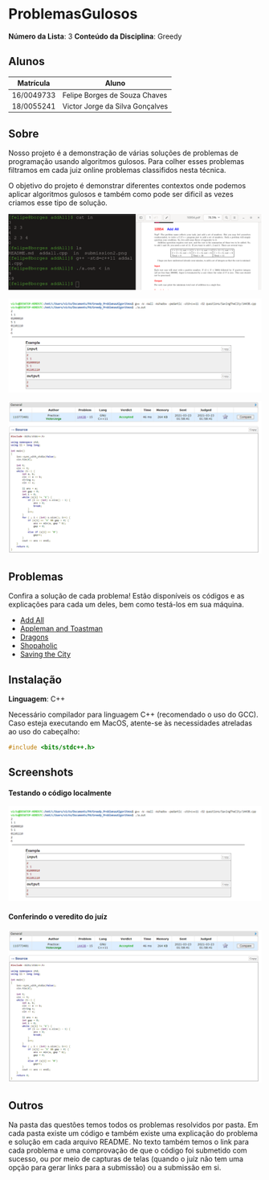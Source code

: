 # ProblemasGulosos

**Número da Lista**: 3
**Conteúdo da Disciplina**: Greedy

## Alunos
|Matrícula | Aluno |
| -- | -- |
| 16/0049733  |  Felipe Borges de Souza Chaves |
| 18/0055241   |  Victor Jorge da Silva Gonçalves |

## Sobre 

Nosso projeto é a demonstração de várias soluções de problemas de programação usando
algoritmos gulosos. Para colher esses problemas filtramos em cada juiz online problemas
classifidos nesta técnica.

O objetivo do projeto é demonstrar diferentes contextos onde podemos aplicar algoritmos 
gulosos e também como pode ser dificil as vezes criamos esse tipo de solução.

![exemplo1](images/printshop.png)

![exemplo2](images/savingthecity.png)

![exemplo3](images/savingthecity_veredict.png)

## Problemas

Confira a solução de cada problema! Estão disponíveis os códigos e as explicações para cada um deles, bem como testá-los em sua máquina.

- [Add All](questions/addAll/README.md)
- [Appleman and Toastman](questions/ApplemanToastman/ApplemanToastman.md)
- [Dragons](questions/dragons/README.md)
- [Shopaholic](questions/shopaholic/README.md)
- [Saving the City](questions/SavingTheCity/SavingTheCity.md)

## Instalação 
**Linguagem**: C++<br>

Necessário compilador para linguagem C++ (recomendado o uso do GCC). Caso esteja executando em MacOS, atente-se às necessidades atreladas ao uso do cabeçalho:

```c++
#include <bits/stdc++.h>
```

## Screenshots

#### Testando o código localmente
![Testando o código localmente](images/savingthecity.png)

#### Conferindo o veredito do juíz
![Conferindo o veredito do juíz](images/savingthecity_veredict.png)

## Outros 

Na pasta das questões temos todos os problemas resolvidos por pasta. Em cada 
pasta existe um código e também existe uma explicação do problema e solução em cada
arquivo README. No texto também temos o link para cada problema e uma comprovação de que 
o código foi submetido com sucesso, ou por meio de capturas de telas (quando o juíz não 
tem uma opção para gerar links para a submissão) ou a submissão em si.
